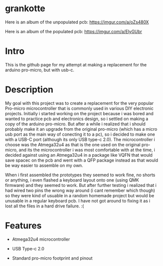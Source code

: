 # grankotte
Here is an album of the unpopulated pcb: https://imgur.com/a/oZs480X

Here is an album of the populated pcb: https://imgur.com/a/ElyGUbr

# Intro
This is the github page for my attempt at making a replacement for the arduino pro-micro, but with usb-c.

# Description
My goal with this project was to create a replacement for the very popular Pro-micro microcontroller that is commonly used in various DIY electronic projects. 
Initially i started working on the project because i was bored and wanted to practice pcb and electronics design, so i settled on making a copy of the arduino pro-micro. 
But after a while i realized that i should probably make it an upgrade from the original pro-micro (which has a micro usb port as the main way of conecting it to a pc), 
so i decided to make one with a USB-C port (although its only USB type-c 2.0). The microcontroller i choose was the Atmega32u4 as that is the one used on the original pro-micro,
and its the microcontroller i was most comfortable with at the time, i decided against using an Atmega32u4 in a package like VQFN that would save spacec on the pcb and went with a QFP package instead as that would be way easier to assemble on my own. 

When i first assembled the prototypes they seemed to work fine, no shorts or anything, i even flashed a keyboard layout onto one (using QMK firmware) and they seemed to work.
But after further testing i realized that i had wired two pins the wrong way around (i cant remember which though) so they were kind of usuable in a random homemade project but would be unusable in a regular keyboard pcb. I have not got around to fixing it as i lost all the files in a hard drive failure. :(

# Features

- Atmega32u4 microcontroller

- USB Type-c 2.0

- Standard pro-micro footprint and pinout
